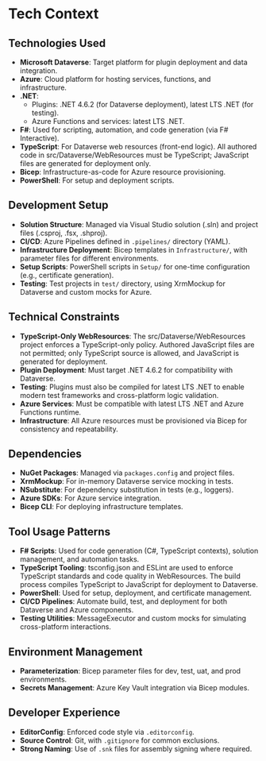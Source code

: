# Tech Context

## Technologies Used
- **Microsoft Dataverse**: Target platform for plugin deployment and data integration.
- **Azure**: Cloud platform for hosting services, functions, and infrastructure.
- **.NET**: 
  - Plugins: .NET 4.6.2 (for Dataverse deployment), latest LTS .NET (for testing).
  - Azure Functions and services: latest LTS .NET.
- **F#**: Used for scripting, automation, and code generation (via F# Interactive).
- **TypeScript**: For Dataverse web resources (front-end logic). All authored code in src/Dataverse/WebResources must be TypeScript; JavaScript files are generated for deployment only.
- **Bicep**: Infrastructure-as-code for Azure resource provisioning.
- **PowerShell**: For setup and deployment scripts.

## Development Setup
- **Solution Structure**: Managed via Visual Studio solution (.sln) and project files (.csproj, .fsx, .shproj).
- **CI/CD**: Azure Pipelines defined in `.pipelines/` directory (YAML).
- **Infrastructure Deployment**: Bicep templates in `Infrastructure/`, with parameter files for different environments.
- **Setup Scripts**: PowerShell scripts in `Setup/` for one-time configuration (e.g., certificate generation).
- **Testing**: Test projects in `test/` directory, using XrmMockup for Dataverse and custom mocks for Azure.

## Technical Constraints
- **TypeScript-Only WebResources**: The src/Dataverse/WebResources project enforces a TypeScript-only policy. Authored JavaScript files are not permitted; only TypeScript source is allowed, and JavaScript is generated for deployment.
- **Plugin Deployment**: Must target .NET 4.6.2 for compatibility with Dataverse.
- **Testing**: Plugins must also be compiled for latest LTS .NET to enable modern test frameworks and cross-platform logic validation.
- **Azure Services**: Must be compatible with latest LTS .NET and Azure Functions runtime.
- **Infrastructure**: All Azure resources must be provisioned via Bicep for consistency and repeatability.

## Dependencies
- **NuGet Packages**: Managed via `packages.config` and project files.
- **XrmMockup**: For in-memory Dataverse service mocking in tests.
- **NSubstitute**: For dependency substitution in tests (e.g., loggers).
- **Azure SDKs**: For Azure service integration.
- **Bicep CLI**: For deploying infrastructure templates.

## Tool Usage Patterns
- **F# Scripts**: Used for code generation (C#, TypeScript contexts), solution management, and automation tasks.
- **TypeScript Tooling**: tsconfig.json and ESLint are used to enforce TypeScript standards and code quality in WebResources. The build process compiles TypeScript to JavaScript for deployment to Dataverse.
- **PowerShell**: Used for setup, deployment, and certificate management.
- **CI/CD Pipelines**: Automate build, test, and deployment for both Dataverse and Azure components.
- **Testing Utilities**: MessageExecutor and custom mocks for simulating cross-platform interactions.

## Environment Management
- **Parameterization**: Bicep parameter files for dev, test, uat, and prod environments.
- **Secrets Management**: Azure Key Vault integration via Bicep modules.

## Developer Experience
- **EditorConfig**: Enforced code style via `.editorconfig`.
- **Source Control**: Git, with `.gitignore` for common exclusions.
- **Strong Naming**: Use of `.snk` files for assembly signing where required.
